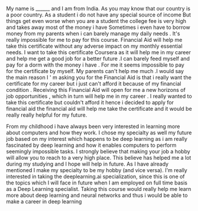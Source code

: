 My name is ______ and I am from India. As you may know that our country is a poor country. As a student i do not have any special source of income But things get even worse when you are a student the college fee is very high and takes away most of the money i have Sometimes i even have to borrow money from my parents when i can barely manage my daily needs . It's really impossible for me to pay for this course. Financial Aid will help me take this certificate without any adverse impact on my monthly essential needs. I want to take this certificate Coursera as it will help me in my career and help me get a good job for a better future .I can barely feed myself and pay for a dorm with the money i have . For me it seems impossible to pay for the certificate by myself. My parents can't help me much .I would say the main reason I ' m asking you for the Financial Aid is that i really want the certificate for my career but i just can't afford it because of my financial condition . Receiving this Financial Aid will open for me a new horizons of job opportunities , which in turn will help me in my career . I really wanted to take this certificate but couldn't afford it hence i decided to apply for financial aid the financial aid will help me take the certificate and it would be really  really helpful for my future.


From my childhood i have always been very interested in learning more about computers and how they work. I chose my specialty as well my future job based on my interest which happens to be deep learning as i am really fascinated by deep learning and how it enables computers to perform seemingly impossible tasks. I strongly believe that making your job a hobby will allow you to reach to a very high place. This believe has helped me a lot during my studying and I hope will help in future. As I have already mentioned I make my specialty to be my hobby (and vice versa). I'm really interested in taking the deeplearning.ai specialization, since this is one of the topics which I will face in future when I am employed on full time basis as a Deep Learning specialist. Taking this course would really help me learn more about deep learning and neural networks and thus i would be able to make a career in deep learning
